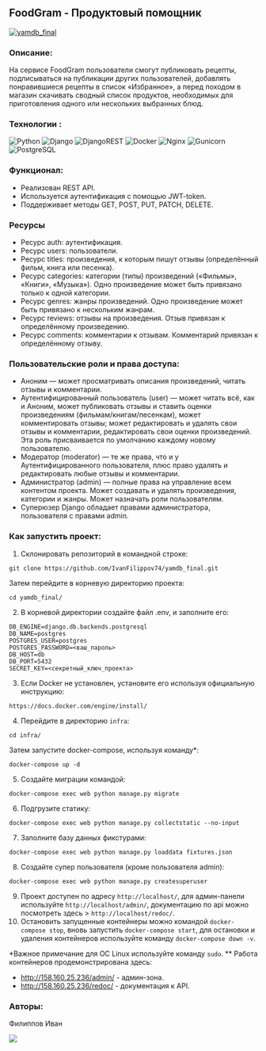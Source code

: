 ## FoodGram - Продуктовый помощник
[![yamdb_final](https://github.com/IvanFilippov74/yamdb_final/actions/workflows/yamdb_workflow.yml/badge.svg)](https://github.com/IvanFilippov74/yamdb_final/actions/workflows/yamdb_workflow.yml)

### Описание:
На сервисе FoodGram пользователи смогут публиковать рецепты, подписываться на публикации других пользователей, добавлять понравившиеся рецепты в список «Избранное», а перед походом в магазин скачивать сводный список продуктов, необходимых для приготовления одного или нескольких выбранных блюд.
### Технологии :
![Python](https://img.shields.io/badge/Python-3.7-blue)  ![Django](https://img.shields.io/badge/Django-3.2.13-blue)  ![DjangoREST](https://img.shields.io/badge/Django%20Rest%20Framework-3.12.4-blue)  ![Docker](https://img.shields.io/badge/Docker-23.0.6-blue)  ![Nginx](https://img.shields.io/badge/Nginx-1.19.3-blue)  ![Gunicorn](https://img.shields.io/badge/Gunicorn-20.0.4-blue)  ![PostgreSQL](https://img.shields.io/badge/PostgreSQL-13.0-blue)
### Функционал:
-   Реализован REST API.
-   Используется аутентификация с помощью JWT-token.
-   Поддерживает методы GET, POST, PUT, PATCH, DELETE.

### Ресурсы
- Ресурс auth: аутентификация.
- Ресурс users: пользователи.
- Ресурс titles: произведения, к которым пишут отзывы (определённый фильм, книга или песенка).
- Ресурс categories: категории (типы) произведений («Фильмы», «Книги», «Музыка»). Одно произведение может быть привязано только к одной категории.
- Ресурс genres: жанры произведений. Одно произведение может быть привязано к нескольким жанрам.
- Ресурс reviews: отзывы на произведения. Отзыв привязан к определённому произведению.
- Ресурс comments: комментарии к отзывам. Комментарий привязан к определённому отзыву.
### Пользовательские роли и права доступа:
- Аноним — может просматривать описания произведений, читать отзывы и комментарии.
- Аутентифицированный пользователь (user) — может читать всё, как и Аноним, может публиковать отзывы и ставить оценки произведениям (фильмам/книгам/песенкам), может комментировать отзывы; может редактировать и удалять свои отзывы и комментарии, редактировать свои оценки произведений. Эта роль присваивается по умолчанию каждому новому пользователю.
- Модератор (moderator) — те же права, что и у Аутентифицированного пользователя, плюс право удалять и редактировать любые отзывы и комментарии.
- Администратор (admin) — полные права на управление всем контентом проекта. Может создавать и удалять произведения, категории и жанры. Может назначать роли пользователям.
- Суперюзер Django обладает правами администратора, пользователя с правами admin.
### Как запустить проект:

1. Склонировать репозиторий в командной строке:
```
git clone https://github.com/IvanFilippov74/yamdb_final.git
```
Затем перейдите в корневую директорию проекта:
```
cd yamdb_final/
```
2. В корневой директории создайте файл .env, и заполните его:
```
DB_ENGINE=django.db.backends.postgresql
DB_NAME=postgres
POSTGRES_USER=postgres
POSTGRES_PASSWORD=<ваш_пароль>
DB_HOST=db
DB_PORT=5432
SECRET_KEY=<секретный_ключ_проекта>
```
3. Если Docker не установлен, установите его используя официальную инструкцию:
```
https://docs.docker.com/engine/install/
```
4. Перейдите в директорию ```infra```:
```
cd infra/
```
Затем запустите docker-compose, используя команду*:
```
docker-compose up -d
```
5. Создайте миграции командой:
```
docker-compose exec web python manage.py migrate
```
6. Подгрузите статику:
```
docker-compose exec web python manage.py collectstatic --no-input
```
7. Заполните базу данных фикстурами:
```
docker-compose exec web python manage.py loaddata fixtures.json
```
8. Создайте супер пользователя (кроме пользователя admin):
```
docker-compose exec web python manage.py createsuperuser
```
9. Проект доступен по адресу ```http://localhost/```, для админ-панели используйте ```http://localhost/admin/```, документацию по api можно посмотреть здесь > ```http://localhost/redoc/```.
10. Остановить запущенные контейнеры можно командой ```docker-compose stop```, вновь запустить ```docker-compose start```, для остановки и удаления контейнеров используйте команду ```docker-compose down -v```.

*Важное примечание для ОС Linux используйте команду ```sudo```.
** Работа контейнеров продемонстрирована здесь:
- http://158.160.25.236/admin/ - админ-зона.
- http://158.160.25.236/redoc/ -  документация к API.   
### Авторы:
Филиппов Иван

<a href="https://github.com/IvanFilippov74"><img src="https://img.shields.io/badge/github-%23121011.svg?style=for-the-badge&logo=github&logoColor=white"></a>